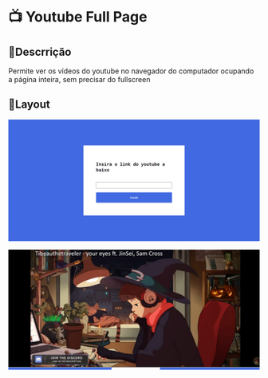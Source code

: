 # 📺 Youtube Full Page

## 📕Descrrição

Permite ver os vídeos do youtube no navegador do computador ocupando a página inteira, sem precisar do fullscreen

## 🎨Layout

![Tela Inicial](images/1.png)

![Tela do Vídeo](images/2.png)

